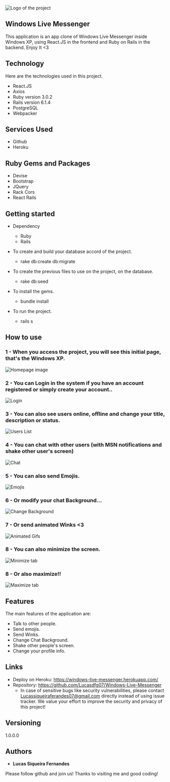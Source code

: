 
![Logo of the project](https://github.com/Lucasdfg07/Spotify_clone/blob/master/app/javascript/assets/images/logo.png)


## Windows Live Messenger
This application is an app clone of Windows Live Messenger inside Windows XP, using React.JS in the frontend and Ruby on Rails in the backend. Enjoy It <3


## Technology 

Here are the technologies used in this project.

* React.JS
* Axios
* Ruby version  3.0.2
* Rails version 6.1.4
* PostgreSQL
* Webpacker

## Services Used

* Github
* Heroku

## Ruby Gems and Packages

* Devise
* Bootstrap
* JQuery
* Rack Cors
* React Rails


## Getting started

* Dependency
  - Ruby  
  - Rails

* To create and build your database accord of the project.
  - rake db:create db:migrate
  
* To create the previous files to use on the project, on the database.
  - rake db:seed
  
* To install the gems.
  - bundle install
  
* To run the project.
  - rails s

## How to use

### 1 - When you access the project, you will see this initial page, that's the Windows XP.

![Homepage image](https://github.com/Lucasdfg07/Windows-Live-Messenger/blob/master/public/readme/home.png)

### 2 - You can Login in the system if you have an account registered or simply create your account..

![Login](https://github.com/Lucasdfg07/Windows-Live-Messenger/blob/master/public/readme/users.png)

### 3 - You can also see users online, offline and change your title, description or status.

![Users List](https://github.com/Lucasdfg07/Windows-Live-Messenger/blob/master/public/readme/users_list.png)

### 4 - You can chat with other users (with MSN notifications and shake other user's screen)

![Chat](https://github.com/Lucasdfg07/Windows-Live-Messenger/blob/master/public/readme/talk.png)

### 5 - You can also send Emojis.

![Emojis](https://github.com/Lucasdfg07/Windows-Live-Messenger/blob/master/public/readme/emojis.png)

### 6 - Or modify your chat Background...

![Change Background](https://github.com/Lucasdfg07/Windows-Live-Messenger/blob/master/public/readme/background.png)

### 7 - Or send animated Winks <3

![Animated Gifs](https://github.com/Lucasdfg07/Windows-Live-Messenger/blob/master/public/readme/animated_emojis.png)

### 8 - You can also minimize the screen.

![Minimize tab](https://github.com/Lucasdfg07/Windows-Live-Messenger/blob/master/public/readme/minimize.png)

### 8 - Or also maximize!!

![Maximize tab](https://github.com/Lucasdfg07/Windows-Live-Messenger/blob/master/public/readme/maximize.png)

## Features

The main features of the application are:
 - Talk to other people.
 - Send emojis.
 - Send Winks.
 - Change Chat Background.
 - Shake other people's screen.
 - Change your profile info.


## Links
  - Deploy on Heroku: https://windows-live-messenger.herokuapp.com/
  - Repository: https://github.com/Lucasdfg07/Windows-Live-Messenger
    - In case of sensitive bugs like security vulnerabilities, please contact
      Lucassiqueiraferandes07@gmail.com directly instead of using issue tracker. We value your effort
      to improve the security and privacy of this project!

  ## Versioning

  1.0.0.0


  ## Authors

  * **Lucas Siqueira Fernandes** 

  Please follow github and join us!
  Thanks to visiting me and good coding!
